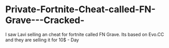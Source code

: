 # Private-Fortnite-Cheat-called-FN-Grave---Cracked-
I saw Lavi selling an cheat for fortnite called FN Grave. Its based on Evo.CC and they are selling it for 10$ - Day
